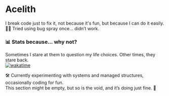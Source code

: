 # Acelith

I break code just to fix it, not because it's fun, but because I can do it easily.  
🐛💥 Tried using bug spray once... didn’t work.

### 📊 Stats because... why not?
Sometimes I stare at them to question my life choices. Other times, they stare back.  
[![wakatime](https://wakatime.com/badge/user/17828029-daff-4a38-bd4f-d50e3d514f08.svg)](https://wakatime.com/@17828029-daff-4a38-bd4f-d50e3d514f08)

🛠️ Currently experimenting with systems and managed structures, occasionally coding for fun.  
This section might be empty, but so is the void, and it’s doing just fine. 🌌
